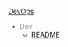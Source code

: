 [DevOps](docs/DevOps/index.md)

- <font color="#8f8f8f">Dev</font>
  - [README](docs/DevOps/Dev/README.md)

